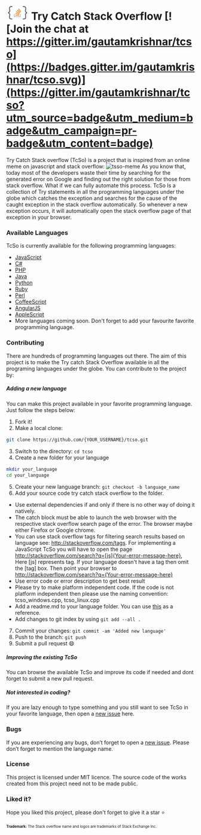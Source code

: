 # <img src="tcso-icon.png" width="60px"> Try Catch Stack Overflow [![Join the chat at https://gitter.im/gautamkrishnar/tcso](https://badges.gitter.im/gautamkrishnar/tcso.svg)](https://gitter.im/gautamkrishnar/tcso?utm_source=badge&utm_medium=badge&utm_campaign=pr-badge&utm_content=badge)


Try Catch Stack overflow (TcSo) is a project that is inspired from an online meme on javascript and stack overflow:
<img src="http://i.imgur.com/wlRwRYi.jpg" alt="tsso-meme">
As you know that, today most of the developers waste their time by searching for the generated error on Google and finding out the right solution for those from stack overflow. What if we can fully automate this process. TcSo Is a collection of Try statements in all the programming languages under the globe which catches the exception and searches for the cause of the caught exception in the stack overflow automatically. So whenever a new exception occurs, it will automatically open the stack overflow page of that exception in your browser.

### Available Languages
TcSo is currently available for the following programming languages:
* [JavaScript](https://github.com/gautamkrishnar/tcso/tree/master/javascript)
* [C#](https://github.com/gautamkrishnar/tcso/tree/master/C%23)
* [PHP](https://github.com/gautamkrishnar/tcso/tree/master/PHP)
* [Java](https://github.com/gautamkrishnar/tcso/tree/master/java)
* [Python](https://github.com/gautamkrishnar/tcso/tree/master/python)
* [Ruby](https://github.com/gautamkrishnar/tcso/tree/master/ruby)
* [Perl](https://github.com/gautamkrishnar/tcso/tree/master/perl)
* [CoffeeScript](https://github.com/gautamkrishnar/tcso/tree/master/coffeescript)
* [AngularJS](https://github.com/gautamkrishnar/tcso/tree/master/AngularJS)
* [AppleScript](https://github.com/gautamkrishnar/tcso/tree/master/Applescript)
* More languages coming soon. Don't forget to add your favourite favorite programming language.

### Contributing
There are hundreds of programming languages out there. The aim of this project is to make the Try catch Stack Overflow available in all the programing languages under the globe. You can contribute to the project by:

##### Adding a new language
You can make this project available in your favorite programming language. Just follow the steps below:

1. Fork it!
2. Make a local clone: 
  ```sh
  git clone https://github.com/{YOUR_USERNAME}/tcso.git
  ```

3. Switch to the directory: `cd tcso` 
4. Create a new folder for your language
  ```sh
  mkdir your_language
  cd your_language
  ```

5. Create your new language branch: `git checkout -b language_name`
6. Add your source code try catch stack overflow to the folder. 
 * Use external dependencies if and only if there is no other way of doing it natively.
 * The catch block must be able to launch the web browser with the respective stack overflow search page of the error. The browser maybe either Firefox or Google chrome.
 * You can use stack overflow tags for filtering search results based on language see: http://stackoverflow.com/tags. For implementing a JavaScript TcSo you will have to open the page http://stackoverflow.com/search?q=[js]{Your-error-message-here}, Here [js] represents tag. If your language doesn't have a tag then omit the [tag] box. Then point your browser to http://stackoverflow.com/search?q={Your-error-message-here}
 * Use error code or error description to get best result
 * Please try to make platform independent code. If the code is not platform independent then please use the naming convention: tcso_windows.cpp, tcso_linux.cpp
 * Add a readme.md to your language folder. You can use [this](https://github.com/gautamkrishnar/tcso/raw/master/javascript/readme.md) as a reference.
 * Add changes to git index by using `git add --all .`
7. Commit your changes: `git commit -am 'Added new language'`
8. Push to the branch: `git push`
9. Submit a pull request :smile:

##### Improving the existing TcSo
You can browse the available TcSo and improve its code if needed and dont forget to submit a new pull request.


##### Not interested in coding?
If you are lazy enough to type something and you still want to see TcSo in your favorite language, then open a [new issue](https://github.com/gautamkrishnar/tcso/issues/new) here.

### Bugs
If you are experiencing any bugs, don’t forget to open a [new issue](https://github.com/gautamkrishnar/tcso/issues/new). Please don’t forget to mention the language name.

### License
This project is licensed under MIT licence. The source code of the works created from this project need not to be made public.

### Liked it?
Hope you liked this project, please don't forget to give it a star :star:


<sub><sup><b>Trademark:</b> The Stack overflow name and logos are trademarks of Stack Exchange Inc.</sub></sup>